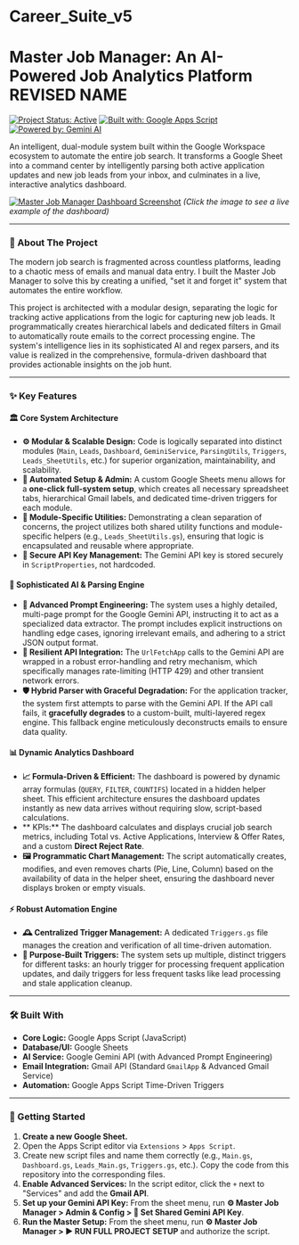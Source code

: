 # Career_Suite_v5
# Master Job Manager: An AI-Powered Job Analytics Platform **REVISED NAME**

[![Project Status: Active](https://img.shields.io/badge/status-active-success.svg)](https://github.com/your-username/your-repo-name)
[![Built with: Google Apps Script](https://img.shields.io/badge/Built_with-Google_Apps_Script-blue.svg)](https://www.google.com/script/start/)
[![Powered by: Gemini AI](https://img.shields.io/badge/Powered_by-Gemini_AI-purple.svg)](https://ai.google/gemini/)

An intelligent, dual-module system built within the Google Workspace ecosystem to automate the entire job search. It transforms a Google Sheet into a command center by intelligently parsing both active application updates and new job leads from your inbox, and culminates in a live, interactive analytics dashboard.

[<img src="https://imgur.com/a/RsJD7Jw" alt="Master Job Manager Dashboard Screenshot">](https://docs.google.com/spreadsheets/d/1QdqVZITapArTKGnBlpRGvAmpPPqCAvxng3SWYvNPZL0/edit#gid=0)
*(Click the image to see a live example of the dashboard)*

---

### 🎯 About The Project

The modern job search is fragmented across countless platforms, leading to a chaotic mess of emails and manual data entry. I built the Master Job Manager to solve this by creating a unified, "set it and forget it" system that automates the entire workflow.

This project is architected with a modular design, separating the logic for tracking active applications from the logic for capturing new job leads. It programmatically creates hierarchical labels and dedicated filters in Gmail to automatically route emails to the correct processing engine. The system's intelligence lies in its sophisticated AI and regex parsers, and its value is realized in the comprehensive, formula-driven dashboard that provides actionable insights on the job hunt.

---

### ✨ Key Features

#### 🏛️ Core System Architecture
*   **⚙️ Modular & Scalable Design:** Code is logically separated into distinct modules (`Main`, `Leads`, `Dashboard`, `GeminiService`, `ParsingUtils`, `Triggers`, `Leads_SheetUtils`, etc.) for superior organization, maintainability, and scalability.
*   **🧹 Automated Setup & Admin:** A custom Google Sheets menu allows for a **one-click full-system setup**, which creates all necessary spreadsheet tabs, hierarchical Gmail labels, and dedicated time-driven triggers for each module.
*   **🧩 Module-Specific Utilities:** Demonstrating a clean separation of concerns, the project utilizes both shared utility functions and module-specific helpers (e.g., `Leads_SheetUtils.gs`), ensuring that logic is encapsulated and reusable where appropriate.
*   **🔐 Secure API Key Management:** The Gemini API key is stored securely in `ScriptProperties`, not hardcoded.

#### 🧠 Sophisticated AI & Parsing Engine
*   **🤖 Advanced Prompt Engineering:** The system uses a highly detailed, multi-page prompt for the Google Gemini API, instructing it to act as a specialized data extractor. The prompt includes explicit instructions on handling edge cases, ignoring irrelevant emails, and adhering to a strict JSON output format.
*   **🔄 Resilient API Integration:** The `UrlFetchApp` calls to the Gemini API are wrapped in a robust error-handling and retry mechanism, which specifically manages rate-limiting (HTTP 429) and other transient network errors.
*   **🛡️ Hybrid Parser with Graceful Degradation:** For the application tracker, the system first attempts to parse with the Gemini API. If the API call fails, it **gracefully degrades** to a custom-built, multi-layered regex engine. This fallback engine meticulously deconstructs emails to ensure data quality.

#### 📊 Dynamic Analytics Dashboard
*   **📈 Formula-Driven & Efficient:** The dashboard is powered by dynamic array formulas (`QUERY`, `FILTER`, `COUNTIFS`) located in a hidden helper sheet. This efficient architecture ensures the dashboard updates instantly as new data arrives without requiring slow, script-based calculations.
*   ** KPIs:** The dashboard calculates and displays crucial job search metrics, including Total vs. Active Applications, Interview & Offer Rates, and a custom **Direct Reject Rate**.
*   **🖼️ Programmatic Chart Management:** The script automatically creates, modifies, and even removes charts (Pie, Line, Column) based on the availability of data in the helper sheet, ensuring the dashboard never displays broken or empty visuals.

#### ⚡ Robust Automation Engine
*   **🕰️ Centralized Trigger Management:** A dedicated `Triggers.gs` file manages the creation and verification of all time-driven automation.
*   **🎯 Purpose-Built Triggers:** The system sets up multiple, distinct triggers for different tasks: an hourly trigger for processing frequent application updates, and daily triggers for less frequent tasks like lead processing and stale application cleanup.

---

### 🛠️ Built With

*   **Core Logic:** Google Apps Script (JavaScript)
*   **Database/UI:** Google Sheets
*   **AI Service:** Google Gemini API (with Advanced Prompt Engineering)
*   **Email Integration:** Gmail API (Standard `GmailApp` & Advanced Gmail Service)
*   **Automation:** Google Apps Script Time-Driven Triggers

---

### 🚀 Getting Started

1.  **Create a new Google Sheet.**
2.  Open the Apps Script editor via `Extensions` > `Apps Script`.
3.  Create new script files and name them correctly (e.g., `Main.gs`, `Dashboard.gs`, `Leads_Main.gs`, `Triggers.gs`, etc.). Copy the code from this repository into the corresponding files.
4.  **Enable Advanced Services:** In the script editor, click the `+` next to "Services" and add the **Gmail API**.
5.  **Set up your Gemini API Key:** From the sheet menu, run **⚙️ Master Job Manager > Admin & Config > 🔑 Set Shared Gemini API Key**.
6.  **Run the Master Setup:** From the sheet menu, run **⚙️ Master Job Manager > ▶️ RUN FULL PROJECT SETUP** and authorize the script.
